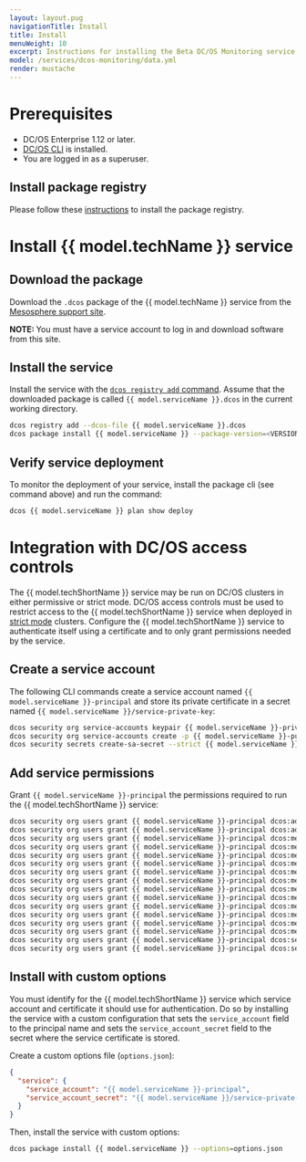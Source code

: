 ```yaml
---
layout: layout.pug
navigationTitle: Install
title: Install
menuWeight: 10
excerpt: Instructions for installing the Beta DC/OS Monitoring service
model: /services/dcos-monitoring/data.yml
render: mustache
---
```


# Prerequisites

- DC/OS Enterprise 1.12 or later.
- [DC/OS CLI](/latest/cli/install/) is installed.
- You are logged in as a superuser.

## Install package registry

Please follow these [instructions](/1.12/administering-clusters/repo/package-registry/quickstart/) to install the package registry.

# Install {{ model.techName }} service

## Download the package

Download the `.dcos` package of the {{ model.techName }} service from the [Mesosphere support site](https://support.mesosphere.com/s/downloads).

<p class="message--note"><strong>NOTE: </strong>You must have a service account to log in and download software from this site.</p>

## Install the service

Install the service with the [`dcos registry add` command](/1.12/administering-clusters/repo/package-registry/operating/installing/#adding-packages). Assume that the downloaded package is called `{{ model.serviceName }}.dcos` in the current working directory.

```bash
dcos registry add --dcos-file {{ model.serviceName }}.dcos
dcos package install {{ model.serviceName }} --package-version=<VERSION>
```

## Verify service deployment

To monitor the deployment of your service, install the package cli (see command above) and run the command:

```bash
dcos {{ model.serviceName }} plan show deploy
```

# Integration with DC/OS access controls

The {{ model.techShortName }} service may be run on DC/OS clusters in either permissive or strict mode.
DC/OS access controls must be used to restrict access to the {{ model.techShortName }} service when deployed in [strict mode](https://docs.mesosphere.com/latest/security/ent/#security-modes) clusters.
Configure the {{ model.techShortName }} service to authenticate itself using a certificate and to only grant permissions needed by the service.

## Create a service account

The following CLI commands create a service account named `{{ model.serviceName }}-principal` and store its private certificate in a secret named `{{ model.serviceName }}/service-private-key`:

```bash
dcos security org service-accounts keypair {{ model.serviceName }}-private-key.pem {{ model.serviceName }}-public-key.pem
dcos security org service-accounts create -p {{ model.serviceName }}-public-key.pem -d "{{ model.techShortName }} service account" {{ model.serviceName }}-principal
dcos security secrets create-sa-secret --strict {{ model.serviceName }}-private-key.pem {{ model.serviceName }}-principal {{ model.serviceName }}/service-private-key
```

## Add service permissions

Grant `{{ model.serviceName }}-principal` the permissions required to run the {{ model.techShortName }} service:

```bash
dcos security org users grant {{ model.serviceName }}-principal dcos:adminrouter:ops:ca:rw full
dcos security org users grant {{ model.serviceName }}-principal dcos:adminrouter:ops:ca:ro full
dcos security org users grant {{ model.serviceName }}-principal dcos:mesos:agent:framework:role:slave_public read
dcos security org users grant {{ model.serviceName }}-principal dcos:mesos:master:framework:role:{{ model.serviceName }}-role create
dcos security org users grant {{ model.serviceName }}-principal dcos:mesos:master:framework:role:slave_public read
dcos security org users grant {{ model.serviceName }}-principal dcos:mesos:master:framework:role:slave_public/{{ model.serviceName }}-role read
dcos security org users grant {{ model.serviceName }}-principal dcos:mesos:master:framework:role:slave_public/{{ model.serviceName }}-role create
dcos security org users grant {{ model.serviceName }}-principal dcos:mesos:master:reservation:principal:{{ model.serviceName }}-principal delete
dcos security org users grant {{ model.serviceName }}-principal dcos:mesos:master:reservation:role:{{ model.serviceName }}-role create
dcos security org users grant {{ model.serviceName }}-principal dcos:mesos:master:reservation:role:slave_public/{{ model.serviceName }}-role create
dcos security org users grant {{ model.serviceName }}-principal dcos:mesos:master:task:user:nobody create
dcos security org users grant {{ model.serviceName }}-principal dcos:mesos:master:volume:principal:{{ model.serviceName }}-principal delete
dcos security org users grant {{ model.serviceName }}-principal dcos:mesos:master:volume:role:{{ model.serviceName }}-role create
dcos security org users grant {{ model.serviceName }}-principal dcos:mesos:master:volume:role:slave_public/{{ model.serviceName }}-role create
dcos security org users grant {{ model.serviceName }}-principal dcos:secrets:default:/{{ model.serviceName }}/\* full
dcos security org users grant {{ model.serviceName }}-principal dcos:secrets:list:default:/{{ model.serviceName }} read
```

## Install with custom options

You must identify for the {{ model.techShortName }} service which service account and certificate it should use for authentication. Do so by installing the service with a custom configuration that sets the `service_account` field to the principal name and sets the `service_account_secret` field to the secret where the service certificate is stored.

Create a custom options file (`options.json`):

```json
{
  "service": {
    "service_account": "{{ model.serviceName }}-principal",
    "service_account_secret": "{{ model.serviceName }}/service-private-key"
  }
}
```

Then, install the service with custom options:

```bash
dcos package install {{ model.serviceName }} --options=options.json
```
